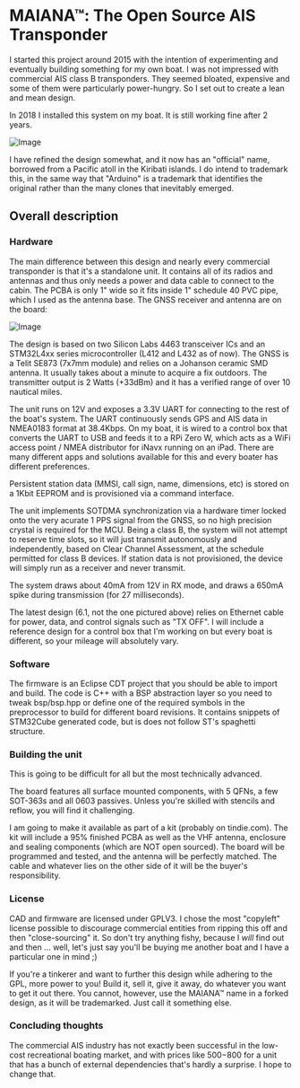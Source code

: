 # MAIANA&trade;: The Open Source AIS Transponder

I started this project around 2015 with the intention of experimenting and eventually building something for my own boat.
I was not impressed with commercial AIS class B transponders. They seemed bloated, expensive and some of them
were particularly power-hungry. So I set out to create a lean and mean design.

In 2018 I installed this system on my boat. It is still working fine after 2 years.

![Image](images/UnitExterior.jpg?raw=True "Exterior View")

I have refined the design somewhat, and it now has an "official" name, borrowed from a Pacific atoll in the Kiribati islands. I do intend to trademark this, in the same way that "Arduino" is a trademark that identifies the original rather than the many clones that inevitably emerged.

## Overall description

### Hardware

The main difference between this design and nearly every commercial transponder is that it's a standalone unit. It contains all of its
radios and antennas and thus only needs a power and data cable to connect to the cabin. The PCBA is only 1" wide so it fits inside
1" schedule 40 PVC pipe, which I used as the antenna base. The GNSS receiver and antenna are on the board:

![Image](images/Board4.3.jpg?raw=True "PCBA version 4.3")

The design is based on two Silicon Labs 4463 transceiver ICs and an STM32L4xx series microcontroller (L412 and L432 as of now).
The GNSS is a Telit SE873 (7x7mm module) and relies on a Johanson ceramic SMD antenna. It usually takes about a minute to acquire a fix outdoors.
The transmitter output is 2 Watts (+33dBm) and it has a verified range of over 10 nautical miles.

The unit runs on 12V and exposes a 3.3V UART for connecting to the rest of the boat's system. The UART continuously sends GPS and AIS data in NMEA0183 format at 38.4Kbps.
On my boat, it is wired to a control box that converts the UART to USB and feeds it to a RPi Zero W, which acts as a WiFi access point / NMEA distributor for iNavx
running on an iPad. There are many different apps and solutions available for this and every boater has different preferences.

Persistent station data (MMSI, call sign, name, dimensions, etc) is stored on a 1Kbit EEPROM and is provisioned via a command interface.

The unit implements SOTDMA synchronization via a hardware timer locked onto the very acurate 1 PPS signal from the GNSS, so no high precision crystal is required for the MCU. Being a class B, the system will not attempt to reserve time slots, so it will just transmit autonomously and independently, based on Clear Channel Assessment, at the schedule permitted for class B devices. If station data is not provisioned, the device will simply run as a receiver and never transmit.

The system draws about 40mA from 12V in RX mode, and draws a 650mA spike during transmission (for 27 milliseconds).

The latest design (6.1, not the one pictured above) relies on Ethernet cable for power, data, and control signals such as "TX OFF". I will include a reference design for a
control box that I'm working on but every boat is different, so your mileage will absolutely vary.


### Software

The firmware is an Eclipse CDT project that you should be able to import and build. The code is C++ with a BSP abstraction layer so you need to tweak bsp/bsp.hpp or define one of
the required symbols in the preprocessor to build for different board revisions. It contains snippets of STM32Cube generated code, but is does not follow ST's spaghetti structure.

### Building the unit

This is going to be difficult for all but the most technically advanced.

The board features all surface mounted components, with 5 QFNs, a few SOT-363s and all 0603 passives. Unless you're skilled with stencils and reflow, you will find it challenging. 

I am going to make it available as part of a kit (probably on tindie.com). The kit will include a 95% finished PCBA as well as the VHF antenna, 
enclosure and sealing components (which are NOT open sourced). The board will be programmed and tested, and the antenna will be perfectly matched. The cable and whatever lies on the 
other side of it will be the buyer's responsibility. 

### License

CAD and firmware are licensed under GPLV3. I chose the most "copyleft" license possible to discourage commercial entities from ripping this off and then "close-sourcing" it. 
So don't try anything fishy, because I *will* find out and then ... well, let's just say you'll be buying me another boat and I have a particular one in mind ;)

If you're a tinkerer and want to further this design while adhering to the GPL, more power to you! Build it, sell it, give it away, do whatever you want to get it out there. 
You cannot, however, use the MAIANA&trade; name in a forked design, as it will be trademarked. Just call it something else.

### Concluding thoughts

The commercial AIS industry has not exactly been successful in the low-cost recreational boating market, and with prices like $500-$800 for a unit that has a bunch of external 
dependencies that's hardly a surprise. I hope to change that.








